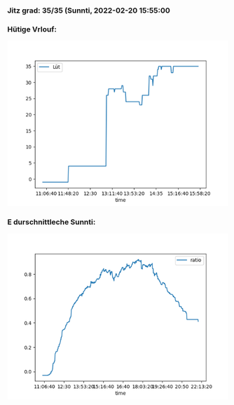 ### Jitz grad: 35/35 (Sunnti, 2022-02-20 15:55:00

### Hütige Vrlouf:
![Graph](Today.png)

### E durschnittleche Sunnti:
![Graph](Sunnti.png)